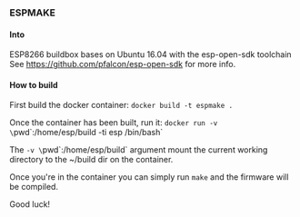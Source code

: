 ### ESPMAKE

#### Into

ESP8266 buildbox bases on Ubuntu 16.04 with the esp-open-sdk toolchain See https://github.com/pfalcon/esp-open-sdk for more info.

#### How to build

First build the docker container: `docker build -t espmake .`


Once the container has been built, run it: `docker run -v \`pwd\`:/home/esp/build -ti esp /bin/bash`

The `-v \`pwd\`:/home/esp/build` argument mount the current working directory to the ~/build dir on the container.

Once you're in the container you can simply run `make` and the firmware will be compiled.

Good luck!
